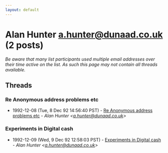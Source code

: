 ```yaml
---
layout: default
---
```


# Alan Hunter <a.hunter@dunaad.co.uk> (2 posts)

_Be aware that many list participants used multiple email addresses over their time active on the list. As such this page may not contain all threads available._

## Threads

### Re Anonymous address problems etc
+ 1992-12-08 (Tue, 8 Dec 92 14:56:40 PST) - [Re Anonymous address problems etc](/archive/1992/12/7e243f7e573eb113b50b825a51813aed1179cc7e3911b388cacdf43fa00af6c0) - _Alan Hunter \<a.hunter@dunaad.co.uk\>_

### Experiments in Digital cash
+ 1992-12-09 (Wed, 9 Dec 92 12:58:03 PST) - [Experiments in Digital cash](/archive/1992/12/1fee9828b0707f4b89a6b3f4a9ccbabf29b022bf5a8a0ead0e05bd82407ecfe0) - _Alan Hunter \<a.hunter@dunaad.co.uk\>_


